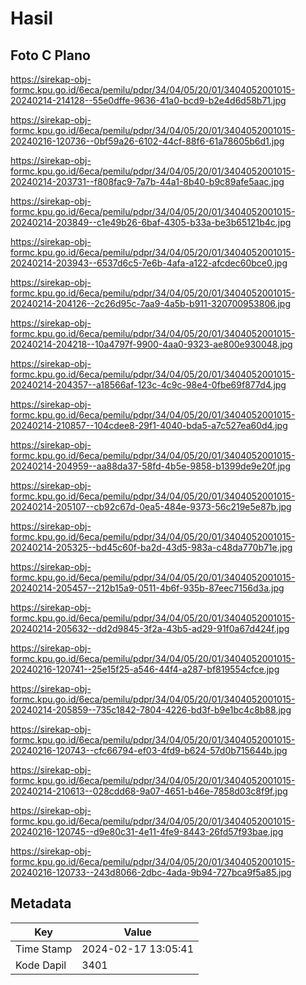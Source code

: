 # Hasil

## Foto C Plano

https://sirekap-obj-formc.kpu.go.id/6eca/pemilu/pdpr/34/04/05/20/01/3404052001015-20240214-214128--55e0dffe-9636-41a0-bcd9-b2e4d6d58b71.jpg

https://sirekap-obj-formc.kpu.go.id/6eca/pemilu/pdpr/34/04/05/20/01/3404052001015-20240216-120736--0bf59a26-6102-44cf-88f6-61a78605b6d1.jpg

https://sirekap-obj-formc.kpu.go.id/6eca/pemilu/pdpr/34/04/05/20/01/3404052001015-20240214-203731--f808fac9-7a7b-44a1-8b40-b9c89afe5aac.jpg

https://sirekap-obj-formc.kpu.go.id/6eca/pemilu/pdpr/34/04/05/20/01/3404052001015-20240214-203849--c1e49b26-6baf-4305-b33a-be3b65121b4c.jpg

https://sirekap-obj-formc.kpu.go.id/6eca/pemilu/pdpr/34/04/05/20/01/3404052001015-20240214-203943--6537d6c5-7e6b-4afa-a122-afcdec60bce0.jpg

https://sirekap-obj-formc.kpu.go.id/6eca/pemilu/pdpr/34/04/05/20/01/3404052001015-20240214-204126--2c26d95c-7aa9-4a5b-b911-320700953806.jpg

https://sirekap-obj-formc.kpu.go.id/6eca/pemilu/pdpr/34/04/05/20/01/3404052001015-20240214-204218--10a4797f-9900-4aa0-9323-ae800e930048.jpg

https://sirekap-obj-formc.kpu.go.id/6eca/pemilu/pdpr/34/04/05/20/01/3404052001015-20240214-204357--a18566af-123c-4c9c-98e4-0fbe69f877d4.jpg

https://sirekap-obj-formc.kpu.go.id/6eca/pemilu/pdpr/34/04/05/20/01/3404052001015-20240214-210857--104cdee8-29f1-4040-bda5-a7c527ea60d4.jpg

https://sirekap-obj-formc.kpu.go.id/6eca/pemilu/pdpr/34/04/05/20/01/3404052001015-20240214-204959--aa88da37-58fd-4b5e-9858-b1399de9e20f.jpg

https://sirekap-obj-formc.kpu.go.id/6eca/pemilu/pdpr/34/04/05/20/01/3404052001015-20240214-205107--cb92c67d-0ea5-484e-9373-56c219e5e87b.jpg

https://sirekap-obj-formc.kpu.go.id/6eca/pemilu/pdpr/34/04/05/20/01/3404052001015-20240214-205325--bd45c60f-ba2d-43d5-983a-c48da770b71e.jpg

https://sirekap-obj-formc.kpu.go.id/6eca/pemilu/pdpr/34/04/05/20/01/3404052001015-20240214-205457--212b15a9-0511-4b6f-935b-87eec7156d3a.jpg

https://sirekap-obj-formc.kpu.go.id/6eca/pemilu/pdpr/34/04/05/20/01/3404052001015-20240214-205632--dd2d9845-3f2a-43b5-ad29-91f0a67d424f.jpg

https://sirekap-obj-formc.kpu.go.id/6eca/pemilu/pdpr/34/04/05/20/01/3404052001015-20240216-120741--25e15f25-a546-44f4-a287-bf819554cfce.jpg

https://sirekap-obj-formc.kpu.go.id/6eca/pemilu/pdpr/34/04/05/20/01/3404052001015-20240214-205859--735c1842-7804-4226-bd3f-b9e1bc4c8b88.jpg

https://sirekap-obj-formc.kpu.go.id/6eca/pemilu/pdpr/34/04/05/20/01/3404052001015-20240216-120743--cfc66794-ef03-4fd9-b624-57d0b715644b.jpg

https://sirekap-obj-formc.kpu.go.id/6eca/pemilu/pdpr/34/04/05/20/01/3404052001015-20240214-210613--028cdd68-9a07-4651-b46e-7858d03c8f9f.jpg

https://sirekap-obj-formc.kpu.go.id/6eca/pemilu/pdpr/34/04/05/20/01/3404052001015-20240216-120745--d9e80c31-4e11-4fe9-8443-26fd57f93bae.jpg

https://sirekap-obj-formc.kpu.go.id/6eca/pemilu/pdpr/34/04/05/20/01/3404052001015-20240216-120733--243d8066-2dbc-4ada-9b94-727bca9f5a85.jpg


## Metadata

| Key        | Value               |
| ---------- | ------------------- |
| Time Stamp | 2024-02-17 13:05:41 |
| Kode Dapil | 3401                |



